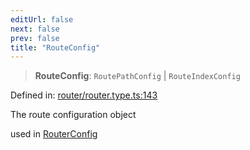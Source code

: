 ```yaml
---
editUrl: false
next: false
prev: false
title: "RouteConfig"
---
```


> **RouteConfig**: `RoutePathConfig` \| `RouteIndexConfig`

Defined in: [router/router.type.ts:143](https://github.com/OfirTheOne/sigjs/blob/990f9c2a70d38ca041cbd102a37f74a99eedb608/sig/lib/router/router.type.ts#L143)

The route configuration object

used in [RouterConfig](../../../../../../../api/router/type-aliases/routerconfig)
